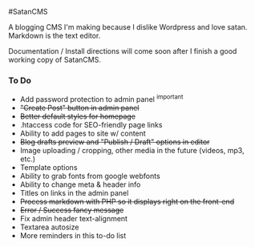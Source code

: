 #SatanCMS

A blogging CMS I'm making because I dislike Wordpress and love satan. Markdown is the text editor.

Documentation / Install directions will come soon after I finish a good working copy of SatanCMS.

### To Do

- Add password protection to admin panel <sup>important</sup>
- ~~"Create Post" button in admin panel~~
- ~~Better default styles for homepage~~
- .htaccess code for SEO-friendly page links
- Ability to add pages to site w/ content
- ~~Blog drafts preview and "Publish / Draft" options in editor~~
- Image uploading / cropping, other media in the future (videos, mp3, etc.)
- Template options
- Ability to grab fonts from google webfonts
- Ability to change meta & header info
- Titles on links in the admin panel
- ~~Process markdown with PHP so it displays right on the front-end~~
- ~~Error / Success fancy message~~
- Fix admin header text-alignment
- Textarea autosize
- More reminders in this to-do list